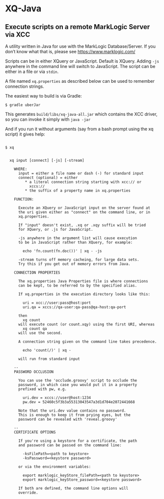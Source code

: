
# XQ-Java 

## Execute scripts on a remote MarkLogic Server via XCC

A utility written in Java for use with the MarkLogic Database/Server. If you don&rsquo;t know what that is, please see https://www.marklogic.com/

Scripts can be in either XQuery or JavaScript. Default is XQuery. Adding `-js` anywhere in the command line will switch to JavaScript. The script can be either in a file or via `stdin`. 

A file named `xq.properties` as described below can be used to remember connection strings.

The easiest way to build is via Gradle: 

```
$ gradle uberJar
```
This generates `build/libs/xq-java-all.jar` which contains the XCC driver, so you can invoke it simply with `java -jar`

And if you run it without arguments (say from a bash prompt using the xq script) it gives help:

```

$ xq


  xq input [connect] [-js] [-stream]

    WHERE:
      input = either a file name or dash (-) for standard input
      connect (optional) = either
         * a literal connection string starting with xcc:// or
           xccs://
         * the suffix of a property name in xq.properties

    FUNCTION:

      Execute an XQuery or JavaScript input on the server found at
      the uri given either as "connect" on the command line, or in
      xq.properties.

      If "input" doesn't exist, .xq or .xqy suffix will be tried
      for XQuery, or .js for JavaScript.

      -js anywhere in the argument list will cause execution
      to be in JavaScript rather than XQuery, for example:

        echo 'fn.count(fn.doc())' | xq - -js

      -stream turns off memory cacheing, for large data sets.
      Try this if you get out of memory errors from Java.

    CONNECTION PROPERTIES

      The xq.properties Java Properties file is where connections
      can be kept, to be referred to by the specified alias.

      If xq.properties in the execution directory looks like this:

        uri = xcc://user:pass@host:port
        uri.qa = xccs://qa-user:qa-pass@qa-host:qa-port

      then
        xq count
      will execute count (or count.xqy) using the first URI, whereas
        xq count qa
      will use the second.

      A connection string given on the command line takes precedence.

        echo 'count(/)' | xq -

      will run from standard input

    --
    PASSWORD OCCLUSION

      You can use the 'occlude.groovy' script to occlude the
      password, in which case you would put it in a property
      prefixed with pw, e.g.

        uri.dev = xccs://user@host:1234
        pw.dev = 52460c5f3b3a55313043547a3d1d704e2072441668

      Note that the uri.dev value contains no password.
      This is enough to keep it from prying eyes, but the
      password can be revealed with 'reveal.groovy'

    --
    CERTIFICATE OPTIONS

      If you're using a keystore for a certificate, the path
      and password can be passed on the command line:

        -ksFilePath=<path to keystore>
        -ksPassword=<keystore password>

      or via the environment variables:

        export marklogic_keyStore_filePath=<path to keystore>
        export marklogic_keyStore_password=<keystore password>

      If both are defined, the command line options will
      override.

```
